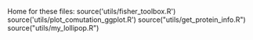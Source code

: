 Home for these files:
source('utils/fisher_toolbox.R')
source('utils/plot_comutation_ggplot.R')
source("utils/get_protein_info.R")
source("utils/my_lollipop.R")
